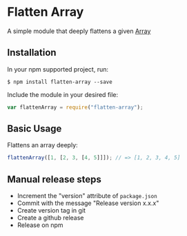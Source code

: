 # Flatten Array

A simple module that deeply flattens a given [Array](https://developer.mozilla.org/en-US/docs/Web/JavaScript/Reference/Global_Objects/Array)

## Installation

In your npm supported project, run:

```shell
$ npm install flatten-array --save
```

Include the module in your desired file:

```javascript
var flattenArray = require("flatten-array");
```

## Basic Usage

Flattens an array deeply:

```javascript
flattenArray([1, [2, 3, [4, 5]]]); // => [1, 2, 3, 4, 5]
```

## Manual release steps

* Increment the "version" attribute of `package.json`
* Commit with the message "Release version x.x.x"
* Create version tag in git
* Create a github release
* Release on npm
